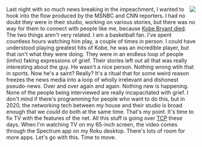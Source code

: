 <img src="http://scripting.com/images/2019/03/31/rokuRemote.png" border="0" align="right">Last night with so much news breaking in the impeachment, I wanted to hook into the flow produced by the MSNBC and CNN reporters. I had no doubt they were in their studio, working on various stories, but there was no way for them to connect with people like me, because <a href="https://en.wikipedia.org/wiki/Death_of_Kobe_Bryant">Kobe Bryant died</a>. The two things aren't very related. I am a basketball fan. I've spent countless hours watching him play, a couple of times in person. I could have understood playing greatest hits of Kobe, he was an incredible player, but that isn't what they were doing. They were in an endless loop of people (imho) faking expressions of grief. Their stories left out all that was really interesting about the guy. He wasn't a nice person. Nothing wrong wtih that in sports. Now he's a saint? Really? It's a ritual that for some weird reason freezes the news media into a loop of wholly irrelevant and dishonest pseudo-news. Over and over again and again. Nothing new is happening. None of the people being interviewed are really incapacitated with grief. I don't mind if there's programming for people who want to do this, but in 2020, the networking tech between my house and their studio is broad enough that we <i>could</i> do both at the same time. That's my point. It's time to fix TV with the features of the net. All this stuff is going over <a href="https://en.wikipedia.org/wiki/Transmission_Control_Protocol">TCP</a> these days. When I'm watching TV on my 65-inch screen, the video comes through the Spectrum app on my Roku desktop. There's lots of room for more apps. Let's go with this. Time to move. 
